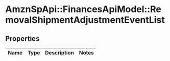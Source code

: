 # AmznSpApi::FinancesApiModel::RemovalShipmentAdjustmentEventList

## Properties
Name | Type | Description | Notes
------------ | ------------- | ------------- | -------------

